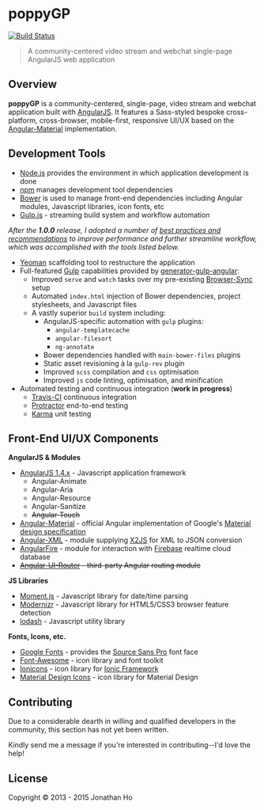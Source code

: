 poppyGP
=======

[![Build Status](//travis-ci.org/travis-ci/travis-web.svg?branch=lp-no-builds)](//travis-ci.org/travis-ci/travis-web)

> A community-centered video stream and webchat single-page AngularJS web application





## Overview

__poppyGP__ is a community-centered, single-page, video stream and webchat application built with [AngularJS][ng].  It features a Sass-styled bespoke cross-platform, cross-browser, mobile-first, responsive UI/UX based on the [Angular-Material][ngMaterial] implementation.


## Development Tools


 * [Node.js][node] provides the environment in which application development is done
 * [npm][npm] manages development tool dependencies
 * [Bower][bower] is used to manage front-end dependencies including Angular modules, Javascript libraries, icon fonts, etc
 * [Gulp.js][gulp] - streaming build system and workflow automation

*After the __1.0.0__ release, I adopted a number of [best practices and recommendations][dev-psi] to improve performance and further streamline workflow, which was accomplished with the tools listed below.*

 * [Yeoman][yo] scaffolding tool to restructure the application
 * Full-featured [Gulp][gulp] capabilities provided by [generator-gulp-angular][gulp-ng]:
   - Improved `serve` and `watch` tasks over my pre-existing [Browser-Sync][bs] setup
   - Automated `index.html` injection of Bower dependencies, project stylesheets, and Javascript files
   - A vastly superior `build` system including:
     - AngularJS-specific automation with `gulp` plugins:
       - `angular-templatecache`
       - `angular-filesort`
       - `ng-annotate`
     - Bower dependencies handled with `main-bower-files` plugins
     - Static asset revisioning à la `gulp-rev` plugin
     - Improved `scss` compilation and `css` optimisation
     - Improved `js` code linting, optimisation, and minification
 * Automated testing and continuous integration (__work in progress__)
   - [Travis-CI][travis] continuous integration
   - [Protractor][protractor] end-to-end testing
   - [Karma][karma] unit testing


## Front-End UI/UX Components

__AngularJS & Modules__

 * [AngularJS 1.4.x][ng] - Javascript application framework
   - Angular-Animate
   - Angular-Aria
   - Angular-Resource
   - Angular-Sanitize
   - ~~Angular-Touch~~
 * [Angular-Material][ngMaterial] - official Angular implementation of Google's [Material design specification][md]
 * [Angular-XML][ngXML] - module supplying [X2JS][x2js] for XML to JSON conversion
 * [AngularFire][ngFire] - module for interaction with [Firebase][firebase] realtime cloud database
 * ~~[Angular-UI-Router][ui-router] - third-party Angular routing module~~


 __JS Libraries__

 * [Moment.js][moment] - Javascript library for date/time parsing
 * [Modernizr][modernizr] - Javascript library for HTML5/CSS3 browser feature detection
 * [lodash][lodash] - Javascript utility library


__Fonts, Icons, etc.__

 * [Google Fonts][gfont] - provides the [Source Sans Pro][sourcesanspro] font face
 * [Font-Awesome][fa] - icon library and font toolkit
 * [Ionicons][ion] - icon library for [Ionic Framework][ionic]
 * [Material Design Icons][mdIcons] - icon library for Material Design



## Contributing

Due to a considerable dearth in willing and qualified developers in the community, this section has not yet been written.

Kindly send me a message if you're interested in contributing--I'd love the help!



[ng]://angularjs.org
[ngMaterial]://material.angularjs.org/
[md]://google.com/design/spec/material-design/introduction.html
[ngXML]://github.com/johngeorgewright/angular-xml
[ngFire]:firebase.com/docs/web/libraries/angular/
[x2js]://code.google.com/p/x2js/
[ui-router]://github.com/angular-ui/ui-router
[moment]://momentjs.com
[ion]://ionicons.com
[mdIcons]://google.com/design/icons/
[ionic]://ionicframework.com/
[design-ms]://dev.windows.com/en-us/design
[gulp]://gulpjs.com/
[sass]://sass-lang.com
[firebase]://firebase.com
[modernizr]://modernizr.com/
[gfont]:google.com/fonts/
[sourcesanspro]://www.google.com/fonts/specimen/Source+Sans+Pro
[lodash]://lodash.com
[yo]://yeoman.io
[gulp-ng]://github.com/Swiip/generator-gulp-angular
[node]://nodejs.org
[npm]://npmjs.com
[bower]://bower.io
[fa]://fortawesome.github.io/Font-Awesome/
[git]://git-scm.com/
[bs]://browsersync.io

[dev-psi]://developers.google.com/speed/docs/insights/rules

[jp-style]://github.com/johnpapa/angular-styleguide
[jp-modular]://github.com/johnpapa/ng-demos/tree/master/modular

[karma]://karma-runner.github.io
[protractor]://angular.github.io/protractor/
[travis]://travis-ci.org

## License

Copyright © 2013 - 2015 Jonathan Ho
